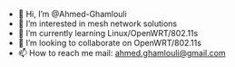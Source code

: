 - 👋 Hi, I’m @Ahmed-Ghamlouli
- 👀 I’m interested in mesh network solutions 
- 🌱 I’m currently learning Linux/OpenWRT/802.11s
- 💞️ I’m looking to collaborate on OpenWRT/802.11s 
- 📫 How to reach me mail: ahmed.ghamlouli@gmail.com

<!---
Ahmed-Ghamlouli/Ahmed-Ghamlouli is a ✨ special ✨ repository because its `README.md` (this file) appears on your GitHub profile.
You can click the Preview link to take a look at your changes.
--->
